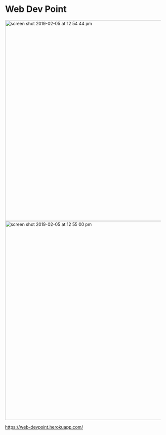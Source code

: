 # Web Dev Point 

<img width="647" alt="screen shot 2019-02-05 at 12 54 44 pm" src="https://user-images.githubusercontent.com/41456612/52298521-c0c48700-2948-11e9-9ec8-1f139bf6ebd8.png">
<img width="641" alt="screen shot 2019-02-05 at 12 55 00 pm" src="https://user-images.githubusercontent.com/41456612/52298537-c8842b80-2948-11e9-9925-8867bd178a5d.png">

https://web-devpoint.herokuapp.com/

